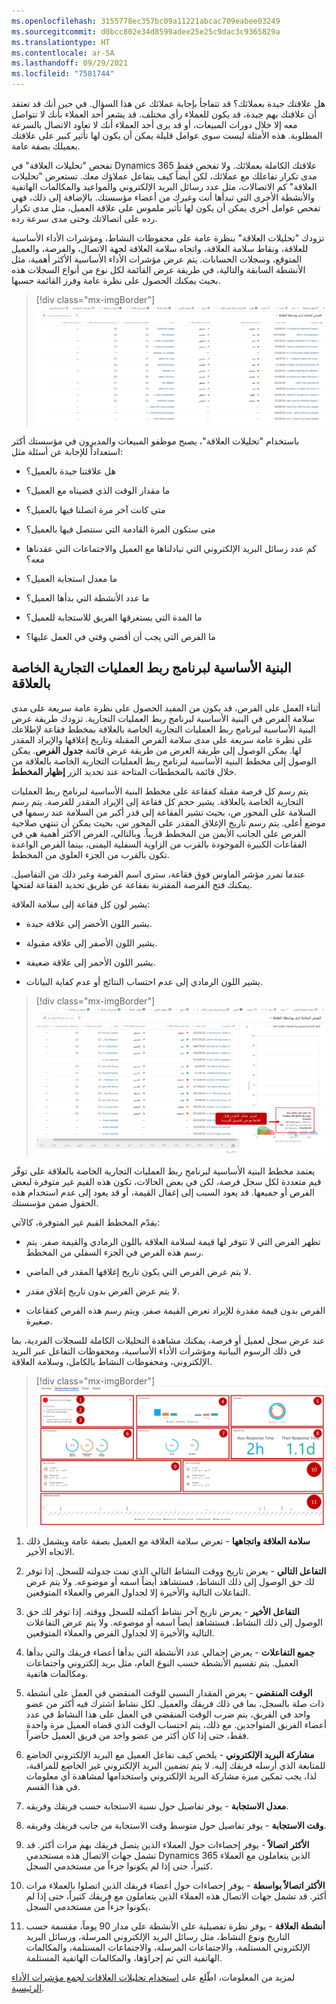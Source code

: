 ```yaml
---
ms.openlocfilehash: 3155778ec357bc09a11221abcac709eabee03249
ms.sourcegitcommit: d0bcc802e34d8599adee25e25c9dac3c9365829a
ms.translationtype: HT
ms.contentlocale: ar-SA
ms.lasthandoff: 09/29/2021
ms.locfileid: "7581744"
---
```

هل علاقتك جيدة بعملائك؟ قد تتفاجأ بإجابة عملائك عن هذا السؤال. في حين أنك قد تعتقد أن علاقتك بهم جيدة، قد يكون للعملاء رأي مختلف. قد يشعر أحد العملاء بأنك لا تتواصل معه إلا خلال دورات المبيعات، أو قد يرى أحد العملاء أنك لا تعاود الاتصال بالسرعة المطلوبة. هذه الأمثلة ليست سوى عوامل قليلة يمكن أن يكون لها تأثير كبير على علاقتك بعميلك بصفة عامة.

تفحص "تحليلات العلاقة" في Dynamics 365 علاقتك الكاملة بعملائك. ولا تفحص فقط مدى تكرار تفاعلك مع عملائك، لكن أيضاً كيف يتفاعل عملاؤك معك. تستعرض "تحليلات العلاقة" كم الاتصالات، مثل عدد رسائل البريد الإلكتروني والمواعيد والمكالمات الهاتفية والأنشطة الأخرى التي تبدأها أنت وغيرك من أعضاء مؤسستك. بالإضافة إلى ذلك، فهي تفحص عوامل أخرى يمكن أن يكون لها تأثير ملموس على علاقة العميل، مثل مدى تكرار رده على اتصالاتك وحتى مدى سرعة رده.

تزودك "تحليلات العلاقة" بنظرة عامة على محفوظات النشاط، ومؤشرات الأداء الأساسية للعلاقة، ونقاط سلامة العلاقة، واتجاه سلامة العلاقة لجهة الاتصال، والفرصة، والعميل المتوقع، وسجلات الحسابات. يتم عرض مؤشرات الأداء الأساسية الأكثر أهمية، مثل الأنشطة السابقة والتالية، في طريقة عرض القائمة لكل نوع من أنواع السجلات هذه بحيث يمكنك الحصول على نظرة عامة وفرز القائمة حسبها.

> [!div class="mx-imgBorder"]
> [![‏‫‏‫الفرص المفتوحة لدي حسب العلاقة‬‬ تعرض تحليلات العلاقة.](../media/relationship-analytics.png)](../media/relationship-analytics.png#lightbox)

باستخدام "تحليلات العلاقة"، يصبح موظفو المبيعات والمديرون في مؤسستك أكثر استعداداً للإجابة عن أسئلة مثل:

-   هل علاقتنا جيدة بالعميل؟

-   ما مقدار الوقت الذي قضيناه مع العميل؟

-   متى كانت آخر مرة اتصلنا فيها بالعميل؟

-   متى ستكون المرة القادمة التي سنتصل فيها بالعميل؟

-   كم عدد رسائل البريد الإلكتروني التي تبادلناها مع العميل والاجتماعات التي عقدناها معه؟

-   ما معدل استجابة العميل؟

-   ما عدد الأنشطة التي بدأها العميل؟

-   ما المدة التي يستغرقها الفريق للاستجابة للعميل؟

-   ما الفرص التي يجب أن أقضي وقتي في العمل عليها؟

## <a name="relationship-pipeline"></a>‏‫البنية الأساسية لبرنامج ربط العمليات التجارية الخاصة بالعلاقة

أثناء العمل على الفرص، قد يكون من المفيد الحصول على نظرة عامة سريعة على مدى سلامة الفرص في البنية الأساسية لبرنامج ربط العمليات التجارية. تزودك طريقة عرض البنية الأساسية لبرنامج ربط العمليات التجارية الخاصة بالعلاقة بمخطط فقاعة لإطلاعك على نظرة عامة سريعة على مدى سلامة الفرص المقبلة وتاريخ إغلاقها والإيراد المقدر لها. يمكن الوصول إلى طريقة العرض من طريقة عرض قائمة **جدول الفرص**. يمكن الوصول إلى مخطط البنية الأساسية لبرنامج ربط العمليات التجارية الخاصة بالعلاقة من خلال قائمة بالمخططات المتاحة عند تحديد الزر **إظهار المخطط**.

يتم رسم كل فرصة مقبلة كفقاعة على مخطط البنية الأساسية لبرنامج ربط العمليات التجارية الخاصة بالعلاقة. يشير حجم كل فقاعة إلى الإيراد المقدر للفرصة. يتم رسم السلامة على المحور ص، بحيث تشير الفقاعة إلى قدر أكبر من السلامة عند رسمها في موضع أعلى. يتم رسم تاريخ الإغلاق المقدر على المحور س، بحيث يمكن أن تنتهي صلاحية الفرص على الجانب الأيمن من المخطط قريباً. وبالتالي، الفرص الأكثر أهمية هي في الفقاعات الكبيرة الموجودة بالقرب من الزاوية السفلية اليمنى، بينما الفرص الواعدة تكون بالقرب من الجزء العلوي من المخطط.

عندما تمرر مؤشر الماوس فوق فقاعة، سترى اسم الفرصة وغير ذلك من التفاصيل. يمكنك فتح الفرصة المقترنة بفقاعة عن طريق تحديد الفقاعة لفتحها.

يشير لون كل فقاعة إلى سلامة العلاقة:

-   يشير اللون الأخضر إلى علاقة جيدة.

-   يشير اللون الأصفر إلى علاقة مقبولة.

-   يشير اللون الأحمر إلى علاقة ضعيفة.

-   يشير اللون الرمادي إلى عدم احتساب النتائج أو عدم كفاية البيانات.

> [!div class="mx-imgBorder"]
> [![مرر مؤشر الماوس فوق الفقاعة التي تعرض تفاصيل الفرصة.](../media/opportunity-details.png)](../media/opportunity-details.png#lightbox)

يعتمد مخطط البنية الأساسية لبرنامج ربط العمليات التجارية الخاصة بالعلاقة‬‬ على توفّر قيم متعددة لكل سجل فرصة، لكن في بعض الحالات، تكون هذه القيم غير متوفرة لبعض الفرص أو جميعها. قد يعود السبب إلى إغفال القيمة، أو قد يعود إلى عدم استخدام هذه الحقول ضمن مؤسستك.

يقدّم المخطط القيم غير المتوفرة، كالآتي:

-   تظهر الفرص التي لا تتوفر لها قيمة لسلامة العلاقة باللون الرمادي والقيمة صفر. يتم رسم هذه الفرص في الجزء السفلي من المخطط.

-   لا يتم عرض الفرص التي يكون تاريخ إغلاقها المقدر في الماضي.

-   لا يتم عرض الفرص بدون تاريخ إغلاق مقدر.

-   الفرص بدون قيمة مقدرة للإيراد تعرض القيمة صفر. 
    ويتم رسم هذه الفرص كفقاعات صغيرة.

عند عرض سجل لعميل أو فرصة، يمكنك مشاهدة التحليلات الكاملة للسجلات الفردية، بما في ذلك الرسوم البيانية ومؤشرات الأداء الأساسية، ومحفوظات التفاعل عبر البريد الإلكتروني، ومحفوظات النشاط بالكامل، وسلامة العلاقة.

> [!div class="mx-imgBorder"]
> [![تتضمن علامة التبويب "تحليلات العلاقة" عناصر مرقمة للوحة المعلومات بحيث تتوافق مع القائمة التالية.](../media/complete-analytics.png)](../media/complete-analytics.png#lightbox)

1.  **سلامة العلاقة واتجاهها** - تعرض سلامة العلاقة مع العميل بصفة عامة ويشمل ذلك الاتجاه الأخير.

2.  **التفاعل التالي** - يعرض تاريخ ووقت النشاط التالي الذي تمت جدولته للسجل. إذا توفر لك حق الوصول إلى ذلك النشاط، فستشاهد أيضاً اسمه أو موضوعه. ولا يتم عرض التفاعلات التالية والأخيرة إلا لجداول الفرص والعملاء المتوقعين.

3.  **التفاعل الأخير** - يعرض تاريخ آخر نشاط أكملته للسجل ووقته. إذا توفر لك حق الوصول إلى ذلك النشاط، فستشاهد أيضاً اسمه أو موضوعه. ولا يتم عرض التفاعلات التالية والأخيرة إلا لجداول الفرص والعملاء المتوقعين.

4.  **جميع التفاعلات** - يعرض إجمالي عدد الأنشطة التي بدأها أعضاء فريقك والتي بدأها العميل. يتم تقسيم الأنشطة حسب النوع العام، مثل بريد إلكتروني واجتماعات ومكالمات هاتفية.

5.  **الوقت المنقضي** - يعرض المقدار النسبي للوقت المنقضي في العمل على أنشطة ذات صلة بالسجل، بما في ذلك فريقك والعميل. 
    لكل نشاط اشترك فيه أكثر من عضو واحد في الفريق، يتم ضرب الوقت المنقضي في العمل على هذا النشاط في عدد أعضاء الفريق المتواجدين. مع ذلك، يتم احتساب الوقت الذي قضاه العميل مرة واحدة فقط، حتى إذا كان أكثر من عضو واحد من فريق العميل حاضراً.

6.  **‏‫مشاركة البريد الإلكتروني‬** - يلخص كيف تفاعل العميل مع البريد الإلكتروني الخاضع للمتابعة الذي أرسله فريقك إليه. لا يتم تضمين البريد الإلكتروني غير الخاضع للمراقبة، لذا، يجب تمكين ميزة مشاركة البريد الإلكتروني واستخدامها لمشاهدة أي معلومات في هذا القسم.

7.  **معدل الاستجابة** - يوفر تفاصيل حول نسبة الاستجابة حسب فريقك وفريقه.

8.  **وقت الاستجابة** - يوفر تفاصيل حول متوسط وقت الاستجابة من جانب فريقك وفريقه.

9.  **الأكثر اتصالاً** - يوفر إحصاءات حول العملاء الذين يتصل فريقك بهم مرات أكثر. قد تشمل جهات الاتصال هذه مستخدمي Dynamics 365 الذين يتعاملون مع العملاء كثيراً، حتى إذا لم يكونوا جزءاً من مستخدمي السجل.

10. **‏‫الأكثر اتصالاً بواسطة‬** - يوفر إحصاءات حول أعضاء فريقك الذين اتصلوا بالعملاء مرات أكثر. قد تشمل جهات الاتصال هذه العملاء الذين يتعاملون مع فريقك كثيراً، حتى إذا لم يكونوا جزءاً من مستخدمي السجل.

11. **أنشطة العلاقة** - يوفر نظرة تفصيلية على الأنشطة على مدار 90 يوماً، مقسمة حسب التاريخ ونوع النشاط، مثل رسائل البريد الإلكتروني المرسلة، ورسائل البريد الإلكتروني المستلمة، والاجتماعات المرسلة، والاجتماعات المستلمة، والمكالمات الهاتفية التي تم إجراؤها، والمكالمات الهاتفية المستلمة.

لمزيد من المعلومات، اطّلع على [استخدام تحليلات العلاقات لجمع مؤشرات الأداء الرئيسية](/dynamics365/ai/sales/relationship-analytics#how-relationship-analytics-values-are-calculated/?azure-portal=true).
